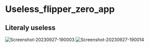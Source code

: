 # Useless_flipper_zero_app
## Literaly useless

![Screenshot-20230927-190003](https://github.com/Elisey101/Useless_flipper_zero_app/assets/74693705/ea803e1f-c287-4f74-b716-2474103958d0)
![Screenshot-20230927-190014](https://github.com/Elisey101/Useless_flipper_zero_app/assets/74693705/3ce55082-b483-4428-84bd-c44130fb5ff7)
